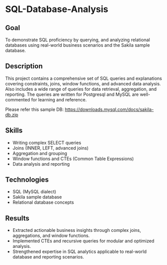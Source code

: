 # SQL-Database-Analysis
## Goal 
To demonstrate SQL proficiency by querying, and analyzing relational databases using real-world business scenarios and the Sakila sample database.

## Description
This project contains a comprehensive set of SQL queries and explanations covering constraints, joins, window functions, and advanced data analysis. Also includes a wide range of queries for data retrieval, aggregation, and reporting. The queries are written for Postgresql and MySQL are well-commented for learning and reference.

Please refer this sample DB: https://downloads.mysql.com/docs/sakila-db.zip

## Skills
- Writing complex SELECT queries
- Joins (INNER, LEFT, advanced joins)
- Aggregation and grouping
- Window functions and CTEs (Common Table Expressions)
- Data analysis and reporting

## Technologies
- SQL (MySQL dialect)
- Sakila sample database
- Relational database concepts
  
## Results
- Extracted actionable business insights through complex joins, aggregations, and window functions.
- Implemented CTEs and recursive queries for modular and optimized analysis.
- Strengthened expertise in SQL analytics applicable to real-world database and reporting scenarios.
